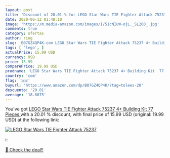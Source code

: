 ```yaml
---
layout: post
title: 'Discount of 20.01 % for LEGO Star Wars TIE Fighter Attack 75237 '
date: 2020-06-12 01:48:10
image: 'https://m.media-amazon.com/images/I/51cNIuW-ojL._SL200_.jpg'
comments: true
category: ofertas
author: ring
slug: 'B07GZ4QP4K-com LEGO Star Wars TIE Fighter Attack 75237 4+ Building Kit...'
tags: [ 'lego', ]
actualPrice: 15.99 USD
currency: USD
price: 15.99
comparePrice: 19.99 USD
prodname: 'LEGO Star Wars TIE Fighter Attack 75237 4+ Building Kit  77 Pieces '
country: 'com'
flag: '🇺🇸'
buyurl: 'https://www.amazon.com/dp/B07GZ4QP4K/?tag=tolees-20'
descuento: '20.01'
average: '18.8875'
---
```


You've got [LEGO Star Wars TIE Fighter Attack 75237 4+ Building Kit  77 Pieces ](https://www.amazon.com/dp/B07GZ4QP4K/?tag=tolees-20) with a  20.01 % discount, with final price of 15.99 USD (original: 19.99 USD) at the following link:

[![LEGO Star Wars TIE Fighter Attack 75237 ](https://m.media-amazon.com/images/I/51cNIuW-ojL._SL200_.jpg)](https://www.amazon.com/dp/B07GZ4QP4K/?tag=tolees-20)

ℹ️:


[🛒 Check the deal!!](https://www.amazon.com/dp/B07GZ4QP4K/?tag=tolees-20)
